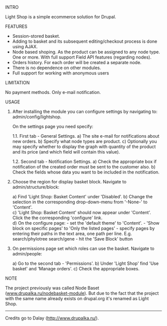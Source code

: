 INTRO

Light Shop is a simple ecommerce solution for Drupal.

FEATURES

* Session-stored basket.
* Adding to basket and its subsequent editing/checkout process is done
using AJAX.
* Node based shoping. As the product can be assigned to any node type.
One or more. With full support Field API features (regarding nodes).
* Orders history. For each order will be created a separate node.
* There is no dependence on other modules.
* Full support for working with anonymous users

LIMITATION

No payment methods. Only e-mail notification.

USAGE

1. After installing the module you can configure settings by navigating
   to: admin/config/lightshop.

   On the settings page you need specify:
   
   1.1. First tab - General Settings.
     a) The site e-mail for notifications about new orders.
     b) Specify what node  types  are product.
     c) Optionally you may specify whether to display the graph with quantity of
     the product and its price (and which field will contain this value).

   1.2. Second tab - Notification Settings.
     a) Check the appropriate box if notification of the created order must be
        sent  to the customer also.
     b) Check the fields whose data you want to be included in the notification.


2. Choose the region for display basket block. Navigate to admin/structure/block:

    a) Find 'Light Shop: Basket Content' under 'Disabled'.
    b) Change the selection in the corresponding drop-down-menu from '-None-'
       to 'Content'.       
    c) 'Light Shop: Basket Content' should now appear under 'Content'.  
       Click the the corresponding 'configure' link.  
    d) On the configure page:
       - set the 'default theme' to 'Content'.
       - 'Show block on specific pages' to 'Only the listed pages'
       - specify pages by entering their paths in the text area, one path per line. E.g.
       search/phylotree
       search/gene
       - hit the 'Save Block' button  


3. On permissions page set which roles can use the basket.
   Navigate to admin/people:

   a) Go to the second tab - 'Permissions'.
   b) Under 'Light Shop' find 'Use basket' and 'Manage orders'.
   c) Check the appropriate boxes.


NOTE

The project previously was called Node Baset
(www.drupalka.ru/nodebasket-module). But due to the fact that
the project with the same name already exists on drupal.org it's renamed
as Light Shop.

----------------------------------

Credits go to Dalay
(http://www.drupalka.ru/).
